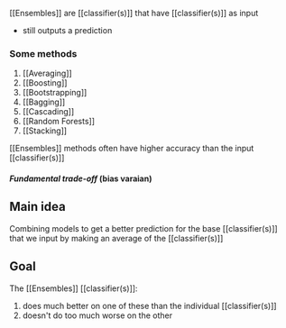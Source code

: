 [[Ensembles]] are [[classifier(s)]] that have [[classifier(s)]] as input
- still outputs a prediction
### Some methods
1. [[Averaging]]
2. [[Boosting]]
3. [[Bootstrapping]]
4. [[Bagging]]
5. [[Cascading]]
6. [[Random Forests]]
7. [[Stacking]]

[[Ensembles]] methods often have higher accuracy than the input [[classifier(s)]]

#### ***Fundamental trade-off*** (bias varaian)


## Main idea
Combining models to get a better prediction for the base [[classifier(s)]] that we input by making an average of the [[classifier(s)]]

## Goal
The [[Ensembles]] [[classifier(s)]]:
1. does much better on one of these than the individual [[classifier(s)]]
2. doesn't do too much worse on the other


